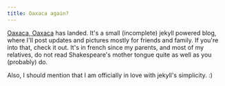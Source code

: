 ```yaml
---
title: Oaxaca again?
---
```


[Oaxaca, Oaxaca](http://oaxaca.cyprio.net/) has landed. It's a small
(incomplete) jekyll powered blog, where I'll post updates and pictures mostly
for friends and family. If you're into that, check it out. It's in french
since my parents, and most of my relatives, do not read Shakespeare's mother
tongue quite as well as you (probably) do.

Also, I should mention that I am officially in love with jekyll's simplicity.
:)

